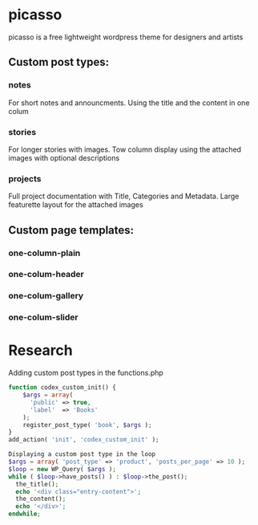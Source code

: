# picasso
picasso is a free lightweight wordpress theme for designers and artists

## Custom post types:
### notes
For short notes and announcments. Using the title and the content in one colum

### stories
For longer stories with images. Tow column display using the attached images with optional descriptions

### projects
Full project documentation with Title, Categories and Metadata. Large featurette layout for the attached images

## Custom page templates:
### one-column-plain

### one-colum-header

### one-colum-gallery

### one-colum-slider

# Research
Adding custom post types in the functions.php
``` php
function codex_custom_init() {
    $args = array(
      'public' => true,
      'label'  => 'Books'
    );
    register_post_type( 'book', $args );
}
add_action( 'init', 'codex_custom_init' );
```

``` php
Displaying a custom post type in the loop
$args = array( 'post_type' => 'product', 'posts_per_page' => 10 );
$loop = new WP_Query( $args );
while ( $loop->have_posts() ) : $loop->the_post();
  the_title();
  echo '<div class="entry-content">';
  the_content();
  echo '</div>';
endwhile;
```
